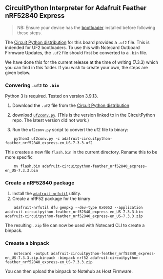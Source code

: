 
## CircuitPython Interpreter for Adafruit Feather nRF52840 Express

> NB: Ensure your device has the [bootloader](../adafruit_feather_nRF52840_express/README.md) installed before following these steps.

The [Circuit Python distribution](https://circuitpython.org/board/feather_nrf52840_express/) for this board provides a `.uf2` file. This is indended for UF2 bootloaders. To use this with Notecard Outboard Firmware Updates, the `.uf2` file should first be converted to a `.bin` file.

We have done this for the current release at the time of writing (7.3.3) which you can find in this folder. If you wish to create your own, the steps are given below.

### Convering `.uf2` to `.bin`

Python 3 is required. Tested on version 3.9.13.

1. Download the `.uf2` file from the [Circuit Python distribution](https://circuitpython.org/board/feather_nrf52840_express/)

2. download [`uf2conv.py`](https://github.com/microsoft/uf2/blob/19615407727073e36d81bf239c52108ba92e7660/utils/uf2conv.py). (This is the version linked to in the CircuitPython repo. The latest version did not work.)

3. Run the `uf2conv.py` script to convert the uf2 file to binary:

```
    python3 uf2conv.py -c adafruit-circuitpython-feather_nrf52840_express-en_US-7.3.3.uf2
```

This creates a new file `flash.bin` in the current directory. Rename this to be more specific

```
    mv flash.bin adafruit-circuitpython-feather_nrf52840_express-en_US-7.3.3.bin
```

### Create a nRF52840 package

1. Install the [`adafruit-nrfutil`](https://github.com/adafruit/Adafruit_nRF52_nrfutil) utility.
2. Create a nRF52 package for the binary
```
    adafruit-nrfutil dfu genpkg --dev-type 0x0052 --application adafruit-circuitpython-feather_nrf52840_express-en_US-7.3.3.bin adafruit-circuitpython-feather_nrf52840_express-en_US-7.3.3.zip
```

The resulting `.zip` file can now be used with Notecard CLI to create a binpack.

### Creaate a binpack

```
    notecard -output adafruit-circuitpython-feather_nrf52840_express-en_US-7.3.3.zip.binpack -binpack nrf52 adafruit-circuitpython-feather_nrf52840_express-en_US-7.3.3.zip
```

You can then upload the binpack to Notehub as Host Firmware.
